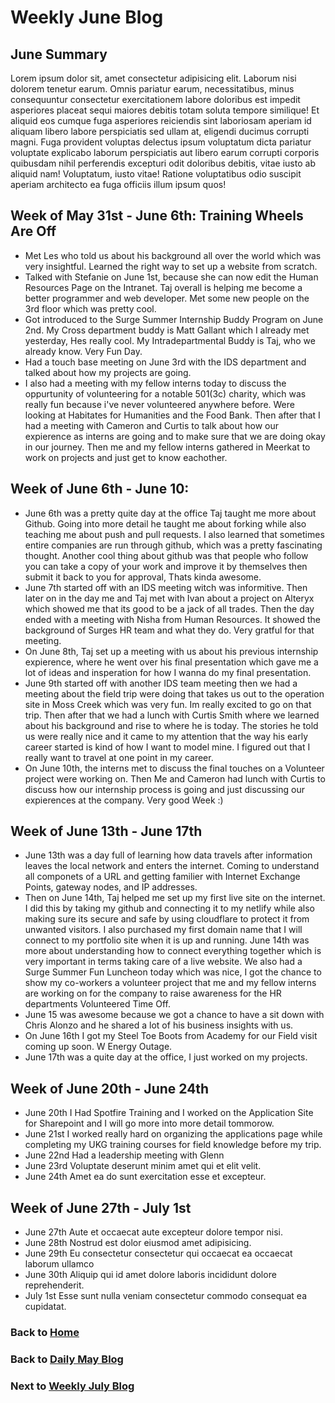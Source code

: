 # Weekly June Blog

## June Summary

Lorem ipsum dolor sit, amet consectetur adipisicing elit. Laborum nisi dolorem tenetur earum. Omnis pariatur earum, necessitatibus, minus consequuntur consectetur exercitationem labore doloribus est impedit asperiores placeat sequi maiores debitis totam soluta tempore similique! Et aliquid eos cumque fuga asperiores reiciendis sint laboriosam aperiam id aliquam libero labore perspiciatis sed ullam at, eligendi ducimus corrupti magni. Fuga provident voluptas delectus ipsum voluptatum dicta pariatur voluptate explicabo laborum perspiciatis aut libero earum corrupti corporis quibusdam nihil perferendis excepturi odit doloribus debitis, vitae iusto ab aliquid nam! Voluptatum, iusto vitae! Ratione voluptatibus odio suscipit aperiam architecto ea fuga officiis illum ipsum quos!

## Week of May 31st - June 6th: Training Wheels Are Off

- Met Les who told us about his background all over the world which was very insightful. Learned the right way to set up a website from scratch.
- Talked with Stefanie on June 1st, because she can now edit the Human Resources Page on the Intranet. Taj overall is helping me become a better programmer and web developer. Met some new people on the 3rd floor which was pretty cool.
- Got introduced to the Surge Summer Internship Buddy Program on June 2nd. My Cross department buddy is Matt Gallant which I already met yesterday, Hes really cool. My Intradepartmental Buddy is Taj, who we already know. Very Fun Day.
- Had a touch base meeting on June 3rd with the IDS department and talked about how my projects are going.
- I also had a meeting with my fellow interns today to discuss the oppurtunity of volunteering for a notable 501(3c) charity, which was really fun because i've never volunteered anywhere before. Were looking at Habitates for Humanities and the Food Bank. Then after that I had a meeting with Cameron and Curtis to talk about how our expierence as interns are going and to make sure that we are doing okay in our journey. Then me and my fellow interns gathered in Meerkat to work on projects and just get to know eachother.

## Week of June 6th - June 10:

- June 6th was a pretty quite day at the office Taj taught me more about Github. Going into more detail he taught me about forking while also teaching me about push and pull requests. I also learned that sometimes entire companies are run through github, which was a pretty fascinating thought. Another cool thing about github was that people who follow you can take a copy of your work and improve it by themselves then submit it back to you for approval, Thats kinda awesome.
- June 7th started off with an IDS meeting witch was informitive. Then later on in the day me and Taj met with Ivan about a project on Alteryx which showed me that its good to be a jack of all trades. Then the day ended with a meeting with Nisha from Human Resources. It showed the background of Surges HR team and what they do. Very gratful for that meeting.
- On June 8th, Taj set up a meeting with us about his previous internship expierence, where he went over his final presentation which gave me a lot of ideas and insperation for how I wanna do my final presentation.
- June 9th started off with another IDS team meeting then we had a meeting about the field trip were doing that takes us out to the operation site in Moss Creek which was very fun. Im really excited to go on that trip. Then after that we had a lunch with Curtis Smith where we learned about his background and rise to where he is today. The stories he told us were really nice and it came to my attention that the way his early career started is kind of how I want to model mine. I figured out that I really want to travel at one point in my career.
- On June 10th, the interns met to discuss the final touches on a Volunteer project were working on. Then Me and Cameron had lunch with Curtis to discuss how our internship process is going and just discussing our expierences at the company. Very good Week :)

## Week of June 13th - June 17th

- June 13th was a day full of learning how data travels after information leaves the local network and enters the internet. Coming to understand all componets of a URL and getting familier with Internet Exchange Points, gateway nodes, and IP addresses.
- Then on June 14th, Taj helped me set up my first live site on the internet. I did this by taking my github and connecting it to my netlify while also making sure its secure and safe by using cloudflare to protect it from unwanted visitors. I also purchased my first domain name that I will connect to my portfolio site when it is up and running. June 14th was more about understanding how to connect everything together which is very important in terms taking care of a live website. We also had a Surge Summer Fun Luncheon today which was nice, I got the chance to show my co-workers a volunteer project that me and my fellow interns are working on for the company to raise awareness for the HR departments Volunteered Time Off.
- June 15 was awesome because we got a chance to have a sit down with Chris Alonzo and he shared a lot of his business insights with us.
- On June 16th I got my Steel Toe Boots from Academy for our Field visit coming up soon. W Energy Outage.
- June 17th was a quite day at the office, I just worked on my projects.

## Week of June 20th - June 24th

- June 20th I Had Spotfire Training and I worked on the Application Site for Sharepoint and I will go more into more detail tommorow.
- June 21st I worked really hard on organizing the applications page while completing my UKG training courses for field knowledge before my trip.
- June 22nd Had a leadership meeting with Glenn
- June 23rd Voluptate deserunt minim amet qui et elit velit.
- June 24th Amet ea do sunt exercitation esse et excepteur.

## Week of June 27th - July 1st

- June 27th Aute et occaecat aute excepteur dolore tempor nisi.
- June 28th Nostrud est dolor eiusmod amet adipisicing.
- June 29th Eu consectetur consectetur qui occaecat ea occaecat laborum ullamco
- June 30th Aliquip qui id amet dolore laboris incididunt dolore reprehenderit.
- July 1st Esse sunt nulla veniam consectetur commodo consequat ea cupidatat.

### Back to [Home](/)

### Back to [Daily May Blog](/blog/may/)

### Next to [Weekly July Blog](/blog/july/)
